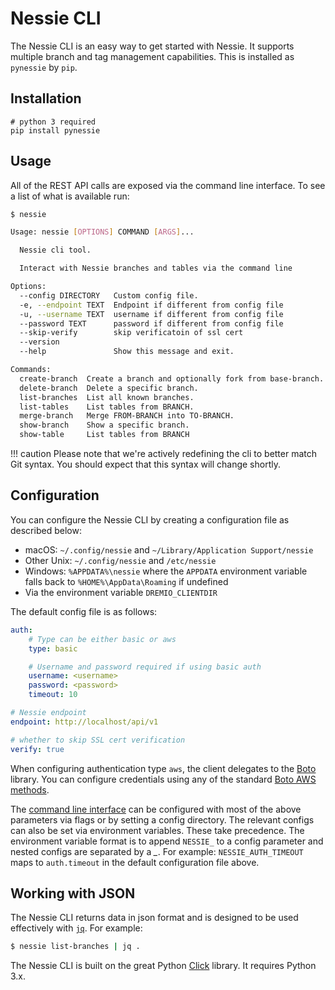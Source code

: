 # Nessie CLI

The Nessie CLI is an easy way to get started with Nessie. It supports multiple branch 
and tag management capabilities. This is installed as `pynessie` by `pip`.

## Installation

```
# python 3 required
pip install pynessie
```

## Usage 
All of the REST API calls are exposed via the command line interface. To see a list of what is available run:

``` bash
$ nessie
``` 

``` bash
Usage: nessie [OPTIONS] COMMAND [ARGS]...

  Nessie cli tool.

  Interact with Nessie branches and tables via the command line

Options:
  --config DIRECTORY   Custom config file.
  -e, --endpoint TEXT  Endpoint if different from config file
  -u, --username TEXT  username if different from config file
  --password TEXT      password if different from config file
  --skip-verify        skip verificatoin of ssl cert
  --version
  --help               Show this message and exit.

Commands:
  create-branch  Create a branch and optionally fork from base-branch.
  delete-branch  Delete a specific branch.
  list-branches  List all known branches.
  list-tables    List tables from BRANCH.
  merge-branch   Merge FROM-BRANCH into TO-BRANCH.
  show-branch    Show a specific branch.
  show-table     List tables from BRANCH
```

!!! caution
    Please note that we're actively redefining the cli to better match Git syntax. You should expect that this syntax will change shortly.


## Configuration

You can configure the Nessie CLI by creating a configuration file as described below:

* macOS: `~/.config/nessie` and `~/Library/Application Support/nessie`
* Other Unix: `~/.config/nessie` and `/etc/nessie`
* Windows: `%APPDATA%\nessie` where the `APPDATA` environment variable falls
  back to `%HOME%\AppData\Roaming` if undefined
* Via the environment variable `DREMIO_CLIENTDIR`

The default config file is as follows:

``` yaml
auth:
    # Type can be either basic or aws
    type: basic

    # Username and password required if using basic auth
    username: <username>
    password: <password>
    timeout: 10

# Nessie endpoint
endpoint: http://localhost/api/v1

# whether to skip SSL cert verification
verify: true 
```

When configuring authentication type `aws`, the client delegates to the [Boto](https://boto3.amazonaws.com/v1/documentation/api/latest/index.html) 
library. You can configure credentials using any of the standard [Boto AWS methods](https://boto3.amazonaws.com/v1/documentation/api/latest/guide/credentials.html#configuring-credentials).

The [command line interface](../tools/cli.md) can be configured with most of the above parameters via flags or by setting
a config directory. The relevant configs can also be set via environment variables. These take precedence. The
environment variable format is to append `NESSIE_` to a config parameter and nested configs are separated by a *_*. For
example: `NESSIE_AUTH_TIMEOUT` maps to `auth.timeout` in the default configuration file above.


## Working with JSON

The Nessie CLI returns data in json format and is designed to be used effectively with [`jq`](https://stedolan.github.io/jq/). For example:

``` bash
$ nessie list-branches | jq .
```

The Nessie CLI is built on the great Python [Click](https://click.palletsprojects.com) library. It requires Python 3.x.
